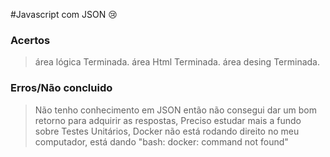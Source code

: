 #Javascript com JSON :cry:
### Acertos
> área lógica Terminada.
> área Html Terminada.
> área desing Terminada.

### Erros/Não concluido
> Não tenho conhecimento em JSON então não consegui dar um bom retorno para adquirir as respostas,
> Preciso estudar mais a fundo sobre Testes Unitários,
> Docker não está rodando direito no meu computador, está dando "bash: docker: command not found"